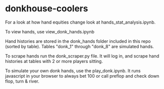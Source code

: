 # donkhouse-coolers

For a look at how hand equities change look at hands_stat_analysis.ipynb.

To view hands, use view_donk_hands.ipynb

Hand histories are stored in the donk_hands folder included in this repo (sorted by table). Tables "donk_1" through "donk_8" are simulated hands.

To scrape hands run the donk_scraper.py file. It will log in, and scrape hand histories at tables with 2 or more players sitting.

To simulate your own donk hands, use the play_donk.ipynb. It runs javascript in your browser to always bet 100 or call preflop and check down flop, turn & river.
